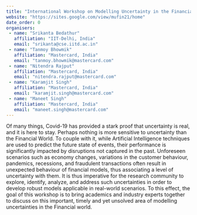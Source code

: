 ```yaml
---
title: "International Workshop on Modelling Uncertainty in the Financial World (MUFin21) "
website: "https://sites.google.com/view/mufin21/home"
date_order: 0
organisers:
 - name: "Srikanta Bedathur"
   affiliation: "IIT-Delhi, India"
   email: "srikanta@cse.iitd.ac.in"
 - name: "Tanmoy Bhowmik"
   affiliation: "Mastercard, India"
   email: "tanmoy.bhowmik@mastercard.com"
 - name: "Nitendra Rajput"
   affiliation: "Mastercard, India"
   email: "nitendra.rajput@mastercard.com"
 - name: "Karamjit Singh"
   affiliation: "Mastercard, India"
   email: "karamjit.singh@mastercard.com"
 - name: "Maneet Singh"
   affiliation: "Mastercard, India"
   email: "maneet.singh@mastercard.com"
---
```


Of many things, Covid-19 has provided a stark proof that uncertainty is real, and it is  here to stay. Perhaps nothing is more sensitive to uncertainty than the Financial  World. To couple with it, while Artificial Intelligence techniques are used to predict  the future state of events, their performance is significantly impacted by disruptions  not captured in the past. Unforeseen scenarios such as economy changes, variations  in the customer behaviour, pandemics, recessions, and fraudulent transactions often  result in unexpected behaviour of financial models, thus associating a level of  uncertainty with them. It is thus imperative for the research community to explore,  identify, analyze, and address such uncertainties in order to develop robust models  applicable in real-world scenarios. To this effect, the goal of this workshop is to bring  academics and industry experts together to discuss on this important, timely and yet unsolved area of modelling uncertainties in the Financial world. 
